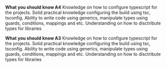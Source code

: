 **What you should know A4**
Knowledge on how to configure typescript for the projects.
Solid practical knowledge configuring the build using tsc, tsconfig.
Ability to write code using generics, manipulate types using guards, conditions,  mappings and etc.
Understanding on how to disctribute types for libraries 

**What you should know A3**
Knowledge on how to configure typescript for the projects.
Solid practical knowledge configuring the build using tsc, tsconfig.
Ability to write code using generics, manipulate types using guards, conditions,  mappings and etc.
Understanding on how to disctribute types for libraries 